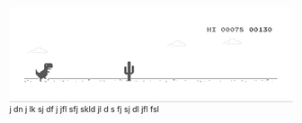 ![image](https://github.com/sudimuk2017/qwaszx/blob/main/dino.gif)
j
dn       j  lk  sj   df   j   jfl     sfj  skld  jl   d  s   fj   sj    dl     jfl    fsl

